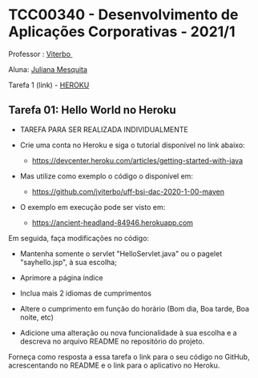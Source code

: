 # TCC00340 - Desenvolvimento de Aplicações Corporativas - 2021/1

Professor : <a href="https://github.com/jviterbo"> Viterbo </a>

Aluna: <a href="https://github.com/JulianaMariaSousaMesquita">Juliana Mesquita</a>

Tarefa 1 (link) - <a href="https://infinite-savannah-77606.herokuapp.com/"> HEROKU </a>

## Tarefa 01: Hello World no Heroku   

* TAREFA PARA SER REALIZADA INDIVIDUALMENTE

* Crie uma conta no Heroku  e siga o tutorial disponível no link abaixo:

  * https://devcenter.heroku.com/articles/getting-started-with-java

    

* Mas utilize como exemplo o código o disponível em: 

  * https://github.com/jviterbo/uff-bsi-dac-2020-1-00-maven

    

* O exemplo em execução pode ser visto em:
  * https://ancient-headland-84946.herokuapp.com

Em seguida, faça modificações no código:
- Mantenha somente o servlet "HelloServlet.java" ou o pagelet "sayhello.jsp", à sua escolha;
- Aprimore a página índice
- Inclua mais 2 idiomas de cumprimentos

- Altere o cumprimento em função do horário (Bom dia, Boa tarde, Boa noite, etc)
- Adicione uma alteração ou nova funcionalidade à sua escolha e a descreva no arquivo README no repositório do projeto.

Forneça como resposta a essa tarefa o link para o seu código no GitHub, acrescentando no README e o link para o aplicativo no Heroku.  



